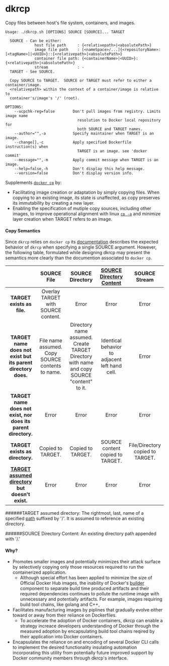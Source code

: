 # dkrcp
Copy files between host's file system, containers, and images.
```
Usage: ./dkrcp.sh [OPTIONS] SOURCE [SOURCE]... TARGET 

  SOURCE - Can be either: 
             host file path     : {<relativepath>|<absolutePath>}
             image file path    : [<nameSpace>/...]{<repositoryName>:[<tagName>]|<UUID>}::{<relativepath>|<absolutePath>}
             container file path: {<containerName>|<UUID>}:{<relativepath>|<absolutePath>}
             stream             : -
  TARGET - See SOURCE.

  Copy SOURCE to TARGET.  SOURCE or TARGET must refer to either a container/image.
  <relativepath> within the context of a container/image is relative to
  container's/image's '/' (root).

OPTIONS:
    --ucpchk-reg=false        Don't pull images from registry. Limits image name
                                resolution to Docker local repository for  
                                both SOURCE and TARGET names.
    --author="",-a            Specify maintainer when TARGET is an image.
    --change[],-c             Apply specified Dockerfile instruction(s) when
                                TARGET is an image. see 'docker commit'
    --message="",-m           Apply commit message when TARGET is an image.
    --help=false,-h           Don't display this help message.
    --version=false           Don't display version info.
```

Supplements [```docker cp```](https://docs.docker.com/engine/reference/commandline/cp/) by:
  * Facilitating image creation or adaptation by simply copying files.  When copying to an existing image, its state is unaffected, as copy preserves its immutability by creating a new layer.
  * Enabling the specification of mutiple copy sources, including other images, to improve operational alignment with linux [```cp -a```](https://en.wikipedia.org/wiki/Cp_%28Unix%29) and minimize layer creation when TARGET refers to an image.
 
#### Copy Semantics
Since ```dkrcp``` relies on ```docker cp``` its [documentation](https://docs.docker.com/engine/reference/commandline/cp/) describes the expected behavior of ```dkrcp``` when specifying a single SOURCE argument.  However, the following table, formulated while designing dkrcp may present the semantics more clearly than the documention associated to ```docker cp```.

|         | SOURCE File  | SOURCE Directory | [SOURCE Directory Content](https://github.com/WhisperingChaos/dkrcp/blob/master/README.md#source-directory-content-an-existing-directory-path-appended-with-) | SOURCE Stream |
| :--:    | :----------: | :---------------:| :---------------: | :-------: |
| **TARGET exists as file.** | Overlay TARGET with SOURCE content. | Error |Error | Error |
| **TARGET name does not exist but its parent directory does.** | File name assumed. Copy SOURCE contents to name.| Directory name assumed. Create TARGET Directory with name and copy SOURCE "content" to it. | Identical behavior to adjacent left hand cell. | Error |
| **TARGET name does not exist, nor does its parent directory.** | Error | Error | Error | Error|
| **TARGET exists as directory.** | Copied to TARGET. | Copied to TARGET. | SOURCE content copied to TARGET. | File/Directory copied to TARGET. |
| **[TARGET assumed directory](https://github.com/WhisperingChaos/dkrcp/blob/master/README.md#target-assumed-directory-the-rightmost-last-name-of-a-specified-path-suffixed-by---it-is-assumed-to-reference-an-existing-directory) but doesn't exist.** | Error | Error | Error | Error |

######TARGET assumed directory: The rightmost, last, name of a specified [path](https://en.wikipedia.org/wiki/Path_%28computing%29) suffixed by '/'.  It is assumed to reference an existing directory.

######SOURCE Directory Content: An existing directory path appended with '/.' 

#### Why?
  * Promotes smaller images and potentially minimizes their attack surface by selectively copying only those resources required to run the containerized application.
    * Although special effort has been applied to minimize the size of Official Docker Hub images, the inability of Docker's [builder](https://github.com/docker/docker/tree/master/builder) component to separate build time produced artifacts and their required dependencies continues to pollute the runtime image with unnecessary and potentially artifacts.  For example, images requiring build tool chains, like golang and C++, 
  * Facilitates manufacturing images by piplines that gradually evolve either toward or away from their reliance on Dockerfiles.
    *  To accelerate the adoption of Docker containers, dkrcp can enable a strategy increace developers understanding of Docker through the measured adoption by  encapsulating build tool chains reqired by their application into Docker containers.  
  * Encapsulates the reliance on and encoding of several Docker CLI calls to implement the desired functionality insulating automation incorporating this utility from potentially future improved support by Docker community members through dkrcp's interface.
